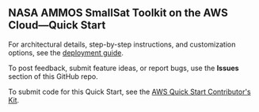 
## NASA AMMOS SmallSat Toolkit on the AWS Cloud—Quick Start

For architectural details, step-by-step instructions, and customization options, see the [deployment guide](https://aws-quickstart.github.io/quickstart-ammos-smallsat-toolkit/).

To post feedback, submit feature ideas, or report bugs, use the **Issues** section of this GitHub repo. 

To submit code for this Quick Start, see the [AWS Quick Start Contributor's Kit](https://aws-quickstart.github.io/).